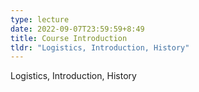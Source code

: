 ```yaml
---
type: lecture
date: 2022-09-07T23:59:59+8:49
title: Course Introduction 
tldr: "Logistics, Introduction, History"
---
```

Logistics, Introduction, History
